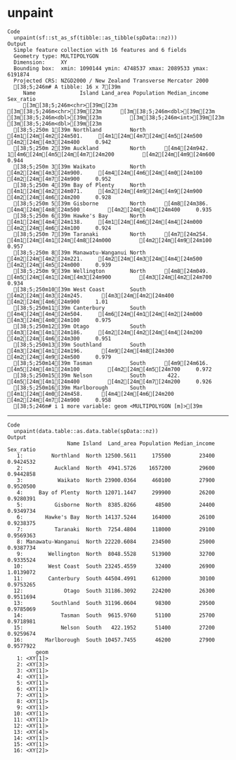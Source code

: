 # unpaint

    Code
      unpaint(sf::st_as_sf(tibble::as_tibble(spData::nz)))
    Output
      Simple feature collection with 16 features and 6 fields
      Geometry type: MULTIPOLYGON
      Dimension:     XY
      Bounding box:  xmin: 1090144 ymin: 4748537 xmax: 2089533 ymax: 6191874
      Projected CRS: NZGD2000 / New Zealand Transverse Mercator 2000
      [38;5;246m# A tibble: 16 x 7[39m
         Name              Island Land_area Population Median_income Sex_ratio
         [3m[38;5;246m<chr>[39m[23m             [3m[38;5;246m<chr>[39m[23m      [3m[38;5;246m<dbl>[39m[23m      [3m[38;5;246m<dbl>[39m[23m         [3m[38;5;246m<int>[39m[23m     [3m[38;5;246m<dbl>[39m[23m
      [38;5;250m 1[39m Northland         North     [4m1[24m[4m2[24m501.     [4m1[24m[4m7[24m[4m5[24m500         [4m2[24m[4m3[24m400     0.942
      [38;5;250m 2[39m Auckland          North      [4m4[24m942.    1[4m6[24m[4m5[24m[4m7[24m200         [4m2[24m[4m9[24m600     0.944
      [38;5;250m 3[39m Waikato           North     [4m2[24m[4m3[24m900.     [4m4[24m[4m6[24m[4m0[24m100         [4m2[24m[4m7[24m900     0.952
      [38;5;250m 4[39m Bay of Plenty     North     [4m1[24m[4m2[24m071.     [4m2[24m[4m9[24m[4m9[24m900         [4m2[24m[4m6[24m200     0.928
      [38;5;250m 5[39m Gisborne          North      [4m8[24m386.      [4m4[24m[4m8[24m500         [4m2[24m[4m4[24m400     0.935
      [38;5;250m 6[39m Hawke's Bay       North     [4m1[24m[4m4[24m138.     [4m1[24m[4m6[24m[4m4[24m000         [4m2[24m[4m6[24m100     0.924
      [38;5;250m 7[39m Taranaki          North      [4m7[24m254.     [4m1[24m[4m1[24m[4m8[24m000         [4m2[24m[4m9[24m100     0.957
      [38;5;250m 8[39m Manawatu-Wanganui North     [4m2[24m[4m2[24m221.     [4m2[24m[4m3[24m[4m4[24m500         [4m2[24m[4m5[24m000     0.939
      [38;5;250m 9[39m Wellington        North      [4m8[24m049.     [4m5[24m[4m1[24m[4m3[24m900         [4m3[24m[4m2[24m700     0.934
      [38;5;250m10[39m West Coast        South     [4m2[24m[4m3[24m245.      [4m3[24m[4m2[24m400         [4m2[24m[4m6[24m900     1.01 
      [38;5;250m11[39m Canterbury        South     [4m4[24m[4m4[24m504.     [4m6[24m[4m1[24m[4m2[24m000         [4m3[24m[4m0[24m100     0.975
      [38;5;250m12[39m Otago             South     [4m3[24m[4m1[24m186.     [4m2[24m[4m2[24m[4m4[24m200         [4m2[24m[4m6[24m300     0.951
      [38;5;250m13[39m Southland         South     [4m3[24m[4m1[24m196.      [4m9[24m[4m8[24m300         [4m2[24m[4m9[24m500     0.979
      [38;5;250m14[39m Tasman            South      [4m9[24m616.      [4m5[24m[4m1[24m100         [4m2[24m[4m5[24m700     0.972
      [38;5;250m15[39m Nelson            South       422.      [4m5[24m[4m1[24m400         [4m2[24m[4m7[24m200     0.926
      [38;5;250m16[39m Marlborough       South     [4m1[24m[4m0[24m458.      [4m4[24m[4m6[24m200         [4m2[24m[4m7[24m900     0.958
      [38;5;246m# i 1 more variable: geom <MULTIPOLYGON [m]>[39m

---

    Code
      unpaint(data.table::as.data.table(spData::nz))
    Output
                       Name Island  Land_area Population Median_income Sex_ratio
       1:         Northland  North 12500.5611     175500         23400 0.9424532
       2:          Auckland  North  4941.5726    1657200         29600 0.9442858
       3:           Waikato  North 23900.0364     460100         27900 0.9520500
       4:     Bay of Plenty  North 12071.1447     299900         26200 0.9280391
       5:          Gisborne  North  8385.8266      48500         24400 0.9349734
       6:       Hawke's Bay  North 14137.5244     164000         26100 0.9238375
       7:          Taranaki  North  7254.4804     118000         29100 0.9569363
       8: Manawatu-Wanganui  North 22220.6084     234500         25000 0.9387734
       9:        Wellington  North  8048.5528     513900         32700 0.9335524
      10:        West Coast  South 23245.4559      32400         26900 1.0139072
      11:        Canterbury  South 44504.4991     612000         30100 0.9753265
      12:             Otago  South 31186.3092     224200         26300 0.9511694
      13:         Southland  South 31196.0604      98300         29500 0.9785069
      14:            Tasman  South  9615.9760      51100         25700 0.9718981
      15:            Nelson  South   422.1952      51400         27200 0.9259674
      16:       Marlborough  South 10457.7455      46200         27900 0.9577922
             geom
       1: <XY[1]>
       2: <XY[3]>
       3: <XY[1]>
       4: <XY[1]>
       5: <XY[1]>
       6: <XY[1]>
       7: <XY[1]>
       8: <XY[1]>
       9: <XY[1]>
      10: <XY[1]>
      11: <XY[1]>
      12: <XY[1]>
      13: <XY[4]>
      14: <XY[1]>
      15: <XY[1]>
      16: <XY[2]>

